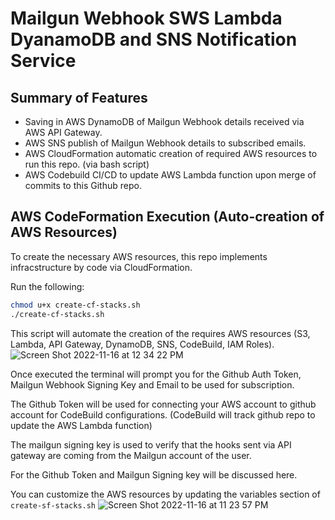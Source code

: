 # Mailgun Webhook SWS Lambda DyanamoDB and SNS Notification Service

## Summary of Features 
- Saving in AWS DynamoDB of Mailgun Webhook details received via AWS API Gateway. 
- AWS SNS publish of Mailgun Webhook details to subscribed emails. 
- AWS CloudFormation automatic creation of required AWS resources to run this repo. (via bash script) 
- AWS Codebuild CI/CD to update AWS Lambda function upon merge of commits to this Github repo. 


## AWS CodeFormation Execution (Auto-creation of AWS Resources)

To create the necessary AWS resources, this repo implements infracstructure by code via CloudFormation. 

Run the following: 

```bash
chmod u+x create-cf-stacks.sh
./create-cf-stacks.sh
```
This script will automate the creation of the requires AWS resources (S3, Lambda, API Gateway,  DynamoDB, SNS, CodeBuild, IAM Roles).
![Screen Shot 2022-11-16 at 12 34 22 PM](https://user-images.githubusercontent.com/37615906/202223763-fea91a0f-0f90-42f0-acb1-2a3c8a34b0c6.png)


Once executed the terminal will prompt you for the Github Auth Token, Mailgun Webhook Signing Key and Email to be used for subscription.

The Github Token will be used for connecting your AWS account to github account for CodeBuild configurations. (CodeBuild will track github repo to update the AWS Lambda function) 

The mailgun signing key is used to verify that the hooks sent via API gateway are coming from the Mailgun account of the user. 

For  the Github Token and Mailgun  Signing key will be discussed here. 

You can customize the AWS resources by updating the variables section of `create-sf-stacks.sh` 
![Screen Shot 2022-11-16 at 11 23 57 PM](https://user-images.githubusercontent.com/37615906/202223528-16961e42-49a2-4586-8fe9-5a2d7507fedf.png)

